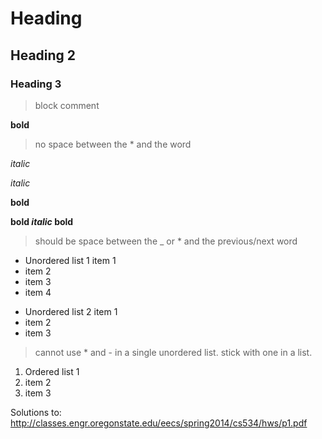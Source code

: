 # Heading 

## Heading 2

### Heading 3

> block comment


**bold** 

> no space between the * and the word

*italic*

_italic_

__bold__

**bold _italic_ bold**
> should be space between the _ or * and the previous/next word

* Unordered list 1 item 1
* item 2
* item 3
* item 4

- Unordered list 2 item 1
- item 2
- item 3

> cannot use * and - in a single unordered list. stick with one in a list.

1. Ordered list 1
2. item 2
3. item 3



Solutions to: 
http://classes.engr.oregonstate.edu/eecs/spring2014/cs534/hws/p1.pdf
